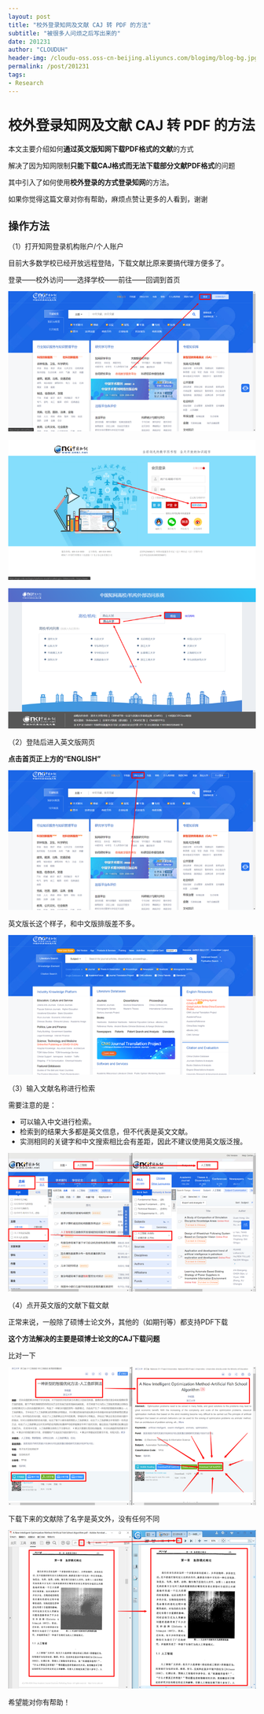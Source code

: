 ```yaml
---
layout: post
title: "校外登录知网及文献 CAJ 转 PDF 的方法"
subtitle: "被很多人问烦之后写出来的"
date: 201231
author: "CLOUDUH"
header-img: /cloudu-oss.oss-cn-beijing.aliyuncs.com/blogimg/blog-bg.jpg
permalink: /post/201231
tags:
- Research
---
```


# 校外登录知网及文献 CAJ 转 PDF 的方法 

本文主要介绍如何**通过英文版知网下载PDF格式的文献**的方式

解决了因为知网限制**只能下载CAJ格式而无法下载部分文献PDF格式**的问题

其中引入了如何使用**校外登录的方式登录知网**的方法。

如果你觉得这篇文章对你有帮助，麻烦点赞让更多的人看到，谢谢

## **操作方法**

（1）打开知网登录机构账户/个人账户

目前大多数学校已经开放远程登陆，下载文献比原来要搞代理方便多了。

登录——校外访问——选择学校——前往——回调到首页

![](../attachment/20210723111647.png)

![](../attachment/20210723111645.png)

![](../attachment/20210723111643.png)

（2）登陆后进入英文版网页

**点击首页正上方的“ENGLISH”**

![](../attachment/20210723111644.png)

英文版长这个样子，和中文版排版差不多。

![](../attachment/Blog%20v2-9460b8acea773dd95bb3e8b99d4d64ea_b.png)

（3）输入文献名称进行检索

需要注意的是：

- 可以输入中文进行检索。
- 检索到的结果大多都是英文信息，但不代表是英文文献。
- 实测相同的关键字和中文搜索相比会有差距，因此不建议使用英文版泛搜。

![](../attachment/Blog%20v2-5d5e8e4a30712693bf66eb785d4dd42c_b.png)

（4）点开英文版的文献下载文献

正常来说，一般除了硕博士论文外，其他的（如期刊等）都支持PDF下载

**这个方法解决的主要是硕博士论文的CAJ下载问题**

比对一下

![](../attachment/Blog%20v2-7bd69037016cef6326d44640552c1d48_b.png)

下载下来的文献除了名字是英文外，没有任何不同

![](../attachment/Blog%20v2-666e17c498b5d069cbf04dd09322c893_b.png)

希望能对你有帮助！